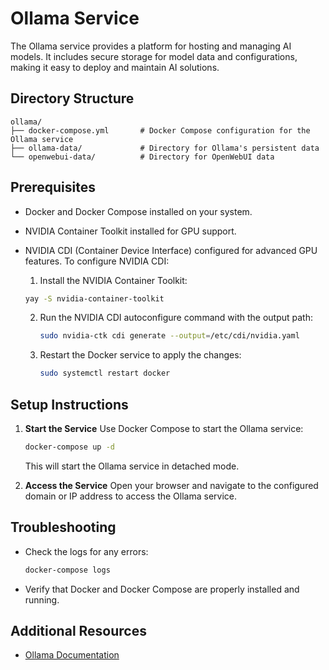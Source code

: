 # Ollama Service

The Ollama service provides a platform for hosting and managing AI models. It includes secure storage for model data and configurations, making it easy to deploy and maintain AI solutions.

## Directory Structure

```
ollama/
├── docker-compose.yml       # Docker Compose configuration for the Ollama service
├── ollama-data/             # Directory for Ollama's persistent data
└── openwebui-data/          # Directory for OpenWebUI data
```

## Prerequisites

- Docker and Docker Compose installed on your system.
- NVIDIA Container Toolkit installed for GPU support.
- NVIDIA CDI (Container Device Interface) configured for advanced GPU features. To configure NVIDIA CDI:

  1. Install the NVIDIA Container Toolkit:

  ```bash
  yay -S nvidia-container-toolkit
  ```

  2. Run the NVIDIA CDI autoconfigure command with the output path:
     ```bash
     sudo nvidia-ctk cdi generate --output=/etc/cdi/nvidia.yaml
     ```
  3. Restart the Docker service to apply the changes:
     ```bash
     sudo systemctl restart docker
     ```

## Setup Instructions

1. **Start the Service**
   Use Docker Compose to start the Ollama service:

   ```bash
   docker-compose up -d
   ```

   This will start the Ollama service in detached mode.

2. **Access the Service**
   Open your browser and navigate to the configured domain or IP address to access the Ollama service.

## Troubleshooting

- Check the logs for any errors:

  ```bash
  docker-compose logs
  ```

- Verify that Docker and Docker Compose are properly installed and running.

## Additional Resources

- [Ollama Documentation](https://ollama.ai/)
